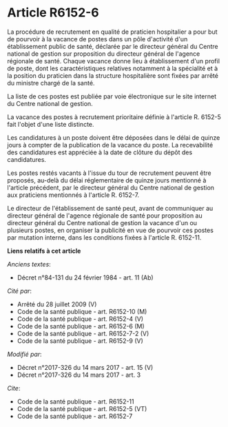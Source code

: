 # Article R6152-6

La procédure de recrutement en qualité de praticien hospitalier a pour but de pourvoir à la vacance de postes dans un pôle
d'activité d'un établissement public de santé, déclarée par le directeur général du Centre national de gestion sur
proposition du directeur général de l'agence régionale de santé. Chaque vacance donne lieu à établissement d'un profil de
poste, dont les caractéristiques relatives notamment à la spécialité et à la position du praticien dans la structure
hospitalière sont fixées par arrêté du ministre chargé de la santé.

La liste de ces postes est publiée par voie électronique sur le site internet du Centre national de gestion.

La vacance des postes à recrutement prioritaire définie à l'article R. 6152-5 fait l'objet d'une liste distincte.

Les candidatures à un poste doivent être déposées dans le délai de quinze jours à compter de la publication de la vacance du
poste. La recevabilité des candidatures est appréciée à la date de clôture du dépôt des candidatures.

Les postes restés vacants à l'issue du tour de recrutement peuvent être proposés, au-delà du délai réglementaire de quinze
jours mentionné à l'article précédent, par le directeur général du Centre national de gestion aux praticiens mentionnés à
l'article R. 6152-7.

Le directeur de l'établissement de santé peut, avant de communiquer au directeur général de l'agence régionale de santé pour
proposition au directeur général du Centre national de gestion la vacance d'un ou plusieurs postes, en organiser la publicité
en vue de pourvoir ces postes par mutation interne, dans les conditions fixées à l'article R. 6152-11.

**Liens relatifs à cet article**

_Anciens textes_:

  - Décret n°84-131 du 24 février 1984 - art. 11 (Ab)

_Cité par_:

  - Arrêté du 28 juillet 2009 (V)
  - Code de la santé publique - art. R6152-10 (M)
  - Code de la santé publique - art. R6152-4 (V)
  - Code de la santé publique - art. R6152-6 (M)
  - Code de la santé publique - art. R6152-7-2 (V)
  - Code de la santé publique - art. R6152-9 (V)

_Modifié par_:

  - Décret n°2017-326 du 14 mars 2017 - art. 15 (V)
  - Décret n°2017-326 du 14 mars 2017 - art. 3

_Cite_:

  - Code de la santé publique - art. R6152-11
  - Code de la santé publique - art. R6152-5 (VT)
  - Code de la santé publique - art. R6152-7
